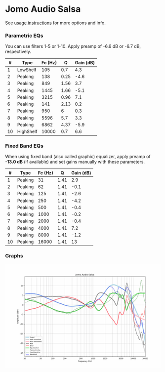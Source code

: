 # Jomo Audio Salsa
See [usage instructions](https://github.com/jaakkopasanen/AutoEq#usage) for more options and info.

### Parametric EQs
You can use filters 1-5 or 1-10. Apply preamp of -6.6 dB or -6.7 dB, respectively.

|   # | Type      |   Fc (Hz) |    Q |   Gain (dB) |
|-----|-----------|-----------|------|-------------|
|   1 | LowShelf  |       105 | 0.7  |         4.3 |
|   2 | Peaking   |       138 | 0.25 |        -4.6 |
|   3 | Peaking   |       849 | 1.56 |         3.7 |
|   4 | Peaking   |      1445 | 1.66 |        -5.1 |
|   5 | Peaking   |      3215 | 0.96 |         7.1 |
|   6 | Peaking   |       141 | 2.13 |         0.2 |
|   7 | Peaking   |       950 | 6    |         0.3 |
|   8 | Peaking   |      5596 | 5.7  |         3.3 |
|   9 | Peaking   |      6862 | 4.37 |        -5.9 |
|  10 | HighShelf |     10000 | 0.7  |         6.6 |

### Fixed Band EQs
When using fixed band (also called graphic) equalizer, apply preamp of **-13.0 dB** (if available) and set gains manually with these parameters.

|   # | Type    |   Fc (Hz) |    Q |   Gain (dB) |
|-----|---------|-----------|------|-------------|
|   1 | Peaking |        31 | 1.41 |         2.9 |
|   2 | Peaking |        62 | 1.41 |        -0.1 |
|   3 | Peaking |       125 | 1.41 |        -2.6 |
|   4 | Peaking |       250 | 1.41 |        -4.2 |
|   5 | Peaking |       500 | 1.41 |        -0.4 |
|   6 | Peaking |      1000 | 1.41 |        -0.2 |
|   7 | Peaking |      2000 | 1.41 |        -0.4 |
|   8 | Peaking |      4000 | 1.41 |         7.2 |
|   9 | Peaking |      8000 | 1.41 |        -1.2 |
|  10 | Peaking |     16000 | 1.41 |        13   |

### Graphs
![](./Jomo%20Audio%20Salsa.png)
